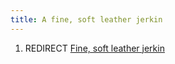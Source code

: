 ```yaml
---
title: A fine, soft leather jerkin
---
```


1.  REDIRECT [Fine, soft leather
    jerkin](Fine,_soft_leather_jerkin "wikilink")